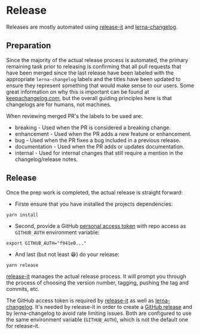 # Release

Releases are mostly automated using
[release-it](https://github.com/release-it/release-it/) and
[lerna-changelog](https://github.com/lerna/lerna-changelog/).


## Preparation

Since the majority of the actual release process is automated, the primary
remaining task prior to releasing is confirming that all pull requests that
have been merged since the last release have been labeled with the appropriate
`lerna-changelog` labels and the titles have been updated to ensure they
represent something that would make sense to our users. Some great information
on why this is important can be found at
[keepachangelog.com](https://keepachangelog.com/en/1.0.0/), but the overall
guiding principles here is that changelogs are for humans, not machines.

When reviewing merged PR's the labels to be used are:

* breaking - Used when the PR is considered a breaking change.
* enhancement - Used when the PR adds a new feature or enhancement.
* bug - Used when the PR fixes a bug included in a previous release.
* documentation - Used when the PR adds or updates documentation.
* internal - Used for internal changes that still require a mention in the
  changelog/release notes.


## Release

Once the prep work is completed, the actual release is straight forward:

* Firste ensure that you have installed the projects dependencies:

```
yarn install
```

* Second, provide a GitHub [personal access token](https://github.com/settings/tokens)
  with repo access as `GITHUB_AUTH` environment variable:

```
export GITHUB_AUTH="f941e0..."
```

* And last (but not least :grin:) do your release:

```
yarn release
```

[release-it](https://github.com/release-it/release-it/) manages the actual
release process. It will prompt you through the process of choosing the version
number, tagging, pushing the tag and commits, etc.

The GitHub access token is required by [release-it](https://github.com/release-it/release-it#github-releases)
as well as [lerna-changelog](https://github.com/lerna/lerna-changelog#github-token).
It's needed by release-it in order to create a
[GitHub release](https://help.github.com/en/github/administering-a-repository/creating-releases)
and by lerna-changelog to avoid rate limiting issues. Both are configured to
use the same environment variable (`GITHUB_AUTH`), which is not the default
one for release-it.
